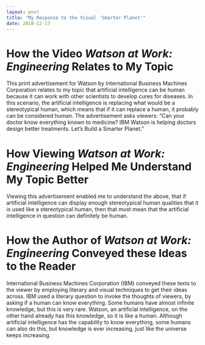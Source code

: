 ```yaml
---
layout: post
title: "My Response to the Visual 'Smarter Planet'"
date: 2018-12-17
---
```


# How the Video *Watson at Work: Engineering* Relates to My Topic

This print advertisement for Watson by International Business Machines Corporation relates to my topic that artificial intelligence can be human because it can work with other scientists to develop cures for diseases.
In this scenario, the artificial intelligence is replacing what would be a stereotypical human, which means that if it can replace a human, it probably can be considered human.
The advertisement asks viewers: “Can your doctor know everything known to medicine? IBM Watson is helping doctors design better treatments. Let’s Build a Smarter Planet.”

# How Viewing *Watson at Work: Engineering* Helped Me Understand My Topic Better

Viewing this advertisement enabled me to understand the above, that if artificial intelligence can display enough stereotypical human qualities that it is used like a stereotypical human, then that must mean that the artificial intelligence in question can definitely be human.

# How the Author of *Watson at Work: Engineering* Conveyed these Ideas to the Reader

International Business Machines Corporation (IBM) conveyed these texts to the viewer by employing literary and visual techniques to get their ideas across.
IBM used a literary question to invoke the thoughts of viewers, by asking if a human can know everything.
Some humans have almost infinite knowledge, but this is very rare.
Watson, an artificial intelligence, on the other hand already has this knowledge, so it is like a human.
Although artificial intelligence has the capability to know everything, some humans can also do this, but knowledge is ever increasing, just like the universe keeps increasing.
